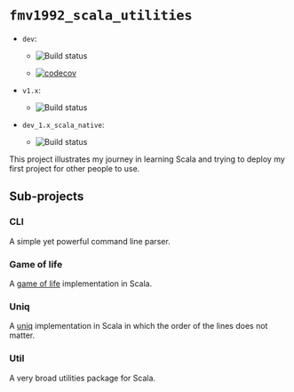 # `fmv1992_scala_utilities`

*   `dev`:

    *   ![Build status](https://travis-ci.com/fmv1992/fmv1992_scala_utilities.svg?branch=dev)

    *   [![codecov](https://codecov.io/gh/fmv1992/fmv1992_scala_utilities/branch/dev/graph/badge.svg)](https://codecov.io/gh/fmv1992/fmv1992_scala_utilities)

*   `v1.x`:

    *   ![Build status](https://travis-ci.org/fmv1992/fmv1992_scala_utilities.svg?branch=v1.x)

*   `dev_1.x_scala_native`:

    *   ![Build status](https://travis-ci.org/fmv1992/fmv1992_scala_utilities.svg?branch=dev_1.x_scala_native)

This project illustrates my journey in learning Scala and trying to deploy my first project for other people to use.

## Sub-projects

### CLI

A simple yet powerful command line parser.

### Game of life

A [game of life](https://en.wikipedia.org/wiki/Conway%27s_Game_of_Life) implementation in Scala.

### Uniq

A [uniq](https://en.wikipedia.org/wiki/Uniq) implementation in Scala in which the order of the lines does not matter.

### Util

A very broad utilities package for Scala.

<!--

## TODO

*   Important commit: `b13d013d897bfbde2f6c94a6264cc3e5319078f6`: has no
    circular dependencies with other projects.

1.  Publish on a central repository. See:

    i.  <https://central.sonatype.org/pages/ossrh-guide.html#initial-setup>

    i.  <https://docs.scala-lang.org/overviews/contributors/index.html>

1.  Have 90% of code coverage.

1.  Document the code according to:

    1.  <https://docs.scala-lang.org/tour/packages-and-imports.html>

        *   ???: Use the `io.github.fmv1992` scheme.

    1.  <https://docs.scala-lang.org/style/scaladoc.html>

    1.  <https://docs.scala-lang.org/overviews/scaladoc/for-library-authors.html>

    *   Create a GNU style documentation.

    *   Move this readme to a documentation folder; create readme programatically.

1. Add references to `SICP` and `FPIS`.

-->

[comment]: # ( vim: set filetype=markdown fileformat=unix nowrap spell spelllang=en: )
